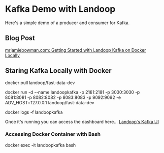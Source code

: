 # Kafka Demo with Landoop
Here's a simple demo of a producer and consumer for Kafka.

## Blog Post
[mrjamiebowman.com: Getting Started with Landoop Kafka on Docker Locally](https://www.mrjamiebowman.com/software-development/getting-started-with-landoop-kafka-on-docker-locally/)

## Staring Kafka Locally with Docker
docker pull landoop/fast-data-dev
	
docker run -d --name landoopkafka -p 2181:2181 -p 3030:3030 -p 8081:8081 -p 8082:8082 -p 8083:8083 -p 9092:9092 -e ADV_HOST=127.0.0.1 landoop/fast-data-dev

docker logs -f landoopkafka

Once it's running you can access the dashboard here... [Landoop's Kafka UI](http://127.0.0.1:3030/)

### Accessing Docker Container with Bash
docker exec -it landoopkafka bash
